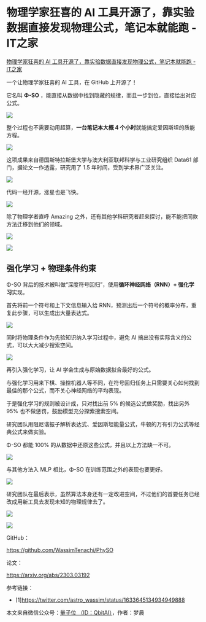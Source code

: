 # 物理学家狂喜的 AI 工具开源了，靠实验数据直接发现物理公式，笔记本就能跑 - IT之家
[物理学家狂喜的 AI 工具开源了，靠实验数据直接发现物理公式，笔记本就能跑 - IT之家](https://www.ithome.com/0/680/205.htm) 

 一个让物理学家狂喜的 AI 工具，在 GitHub 上开源了！

它名叫 **Φ-SO** ，能直接从数据中找到隐藏的规律，而且一步到位，直接给出对应公式。

![](https://github.com/ustczzh/MyClippings/blob/main/Images/2023-3-16%2019-49-32/82aea290-6b6f-4fec-815d-2351abd7fdb9.png?raw=true)

整个过程也不需要动用超算，**一台笔记本大概 4 个小时**就能搞定爱因斯坦的质能方程。

![](https://github.com/ustczzh/MyClippings/blob/main/Images/2023-3-16%2019-49-32/bc8913b3-d8ee-46ae-b545-9853a6c118cd.png?raw=true)

这项成果来自德国斯特拉斯堡大学与澳大利亚联邦科学与工业研究组织 Data61 部门，据论文一作透露，研究用了 1.5 年时间，受到学术界广泛关注。

![](https://github.com/ustczzh/MyClippings/blob/main/Images/2023-3-16%2019-49-32/97c047a4-ecba-4176-aa6c-9e73a986d21f.png?raw=true)

代码一经开源，涨星也是飞快。

![](https://github.com/ustczzh/MyClippings/blob/main/Images/2023-3-16%2019-49-32/439b133b-fd85-4f71-b60c-efbf9c960e1d.png?raw=true)

除了物理学者直呼 Amazing 之外，还有其他学科研究者赶来探讨，能不能把同款方法迁移到他们的领域。

![](https://github.com/ustczzh/MyClippings/blob/main/Images/2023-3-16%2019-49-32/1cefba8f-7242-4fe2-9f56-2fd1de8b6045.png?raw=true)

![](https://github.com/ustczzh/MyClippings/blob/main/Images/2023-3-16%2019-49-32/1d0474ec-4a6f-48f3-b0a6-eb504efdf68d.png?raw=true)

强化学习 \+ 物理条件约束
--------------

Φ-SO 背后的技术被叫做“深度符号回归”，使用**循环神经网络（RNN）+ 强化学习**实现。

首先将前一个符号和上下文信息输入给 RNN，预测出后一个符号的概率分布，重复此步骤，可以生成出大量表达式。

![](https://github.com/ustczzh/MyClippings/blob/main/Images/2023-3-16%2019-49-32/294a821c-374e-4857-a155-888b54205983.png?raw=true)

同时将物理条件作为先验知识纳入学习过程中，避免 AI 搞出没有实际含义的公式，可以大大减少搜索空间。

![](https://github.com/ustczzh/MyClippings/blob/main/Images/2023-3-16%2019-49-32/5ca329c6-e6d8-44c4-a730-1ba07c00af8b.png?raw=true)

再引入强化学习，让 AI 学会生成与原始数据拟合最好的公式。

与强化学习用来下棋、操控机器人等不同，在符号回归任务上只需要关心如何找到最佳的那个公式，而不关心神经网络的平均表现。

于是强化学习的规则被设计成，只对找出前 5% 的候选公式做奖励，找出另外 95% 也不做惩罚，鼓励模型充分探索搜索空间。

研究团队用阻尼谐振子解析表达式、爱因斯坦能量公式，牛顿的万有引力公式等经典公式来做实验。

Φ-SO 都能 100% 的从数据中还原这些公式，并且以上方法缺一不可。

![](https://github.com/ustczzh/MyClippings/blob/main/Images/2023-3-16%2019-49-32/6cece213-f798-4845-bfea-ae9cb0c5423e.png?raw=true)

与其他方法入 MLP 相比，Φ-SO 在训练范围之外的表现也要更好。

![](https://github.com/ustczzh/MyClippings/blob/main/Images/2023-3-16%2019-49-32/2ce7bbaf-2913-41b4-9e7d-b6337dba543e.png?raw=true)

研究团队在最后表示，虽然算法本身还有一定改进空间，不过他们的首要任务已经改成用新工具去发现未知的物理规律去了。

![](https://github.com/ustczzh/MyClippings/blob/main/Images/2023-3-16%2019-49-32/03f96440-fcc5-467c-9913-52f51b321227.png?raw=true)

![](https://github.com/ustczzh/MyClippings/blob/main/Images/2023-3-16%2019-49-32/6f2aa7af-6150-473e-b749-bdb7c1a14783.png?raw=true)

GitHub：

https://github.com/WassimTenachi/PhySO

论文：

https://arxiv.org/abs/2303.03192

参考链接：

*   \[1\]https://twitter.com/astro_wassim/status/1633645134934949888
    

本文来自微信公众号：[量子位 （ID：QbitAI）](https://mp.weixin.qq.com/s/0eGiiWdKUyQcg54azY5evg)，作者：梦晨